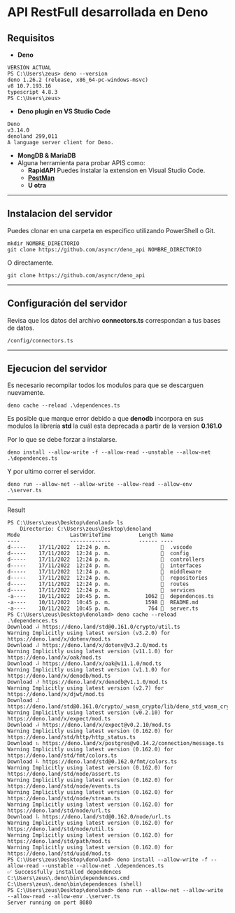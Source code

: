 # API RestFull desarrollada en Deno

## Requisitos
- __Deno__ 
``` 
VERSIÓN ACTUAL
PS C:\Users\zeus> deno --version
deno 1.26.2 (release, x86_64-pc-windows-msvc)
v8 10.7.193.16
typescript 4.8.3
PS C:\Users\zeus>
```

- __Deno plugin en VS Studio Code__
```
Deno
v3.14.0
denoland 299,011
A language server client for Deno.
```

- __MongDB & MariaDB__
- Alguna herramienta para probar APIS como:
     - __RapidAPI__ Puedes instalar la extension en Visual Studio Code.
	 - __[PostMan](https://www.postman.com/)__
	 - __U otra__

---
## Instalacion del servidor
Puedes clonar en una carpeta en especifico utilizando PowerShell o Git.
```
mkdir NOMBRE_DIRECTORIO 
git clone https://github.com/asyncr/deno_api NOMBRE_DIRECTORIO 
```
O directamente.
```
git clone https://github.com/asyncr/deno_api
```
---
## Configuración del servidor
Revisa que los datos del archivo __connectors.ts__ correspondan a tus bases de datos.
~~~
/config/connectors.ts
~~~
---
## Ejecucion del servidor
Es necesario recompilar todos los modulos para que se descarguen nuevamente.
```
deno cache --reload .\dependences.ts
```
Es posible que marque error debido a que __denodb__ incorpora en sus modulos  la librería __std__
la cuál esta deprecada a partir de la version __0.161.0__

Por lo que se debe forzar a instalarse.
```
deno install --allow-write -f --allow-read --unstable --allow-net .\dependences.ts
```
Y por ultimo correr el servidor.
```
deno run --allow-net --allow-write --allow-read --allow-env .\server.ts
```
---
Result
```
PS C:\Users\zeus\Desktop\denoland> ls
    Directorio: C:\Users\zeus\Desktop\denoland
Mode                LastWriteTime         Length Name
----                -------------         ------ ----
d-----    17/11/2022  12:24 p. m.                  .vscode
d-----    17/11/2022  12:24 p. m.                  config
d-----    17/11/2022  12:24 p. m.                  controllers
d-----    17/11/2022  12:24 p. m.                  interfaces
d-----    17/11/2022  12:24 p. m.                  middleware
d-----    17/11/2022  12:24 p. m.                  repositories
d-----    17/11/2022  12:24 p. m.                  routes
d-----    17/11/2022  12:24 p. m.                  services
-a----    10/11/2022  10:45 p. m.           1062   dependences.ts
-a----    10/11/2022  10:45 p. m.           1598   README.md
-a----    10/11/2022  10:45 p. m.            764   server.ts
PS C:\Users\zeus\Desktop\denoland> deno cache --reload .\dependences.ts
Download ⠼ https://deno.land/std@0.161.0/crypto/util.ts                                                                                             Warning Implicitly using latest version (v3.2.0) for https://deno.land/x/dotenv/mod.ts
Download ⠼ https://deno.land/x/dotenv@v3.2.0/mod.ts                                                                                                 Warning Implicitly using latest version (v11.1.0) for https://deno.land/x/oak/mod.ts
Download ⠼ https://deno.land/x/oak@v11.1.0/mod.ts                                                                                                   Warning Implicitly using latest version (v1.1.0) for https://deno.land/x/denodb/mod.ts
Download ⠼ https://deno.land/x/denodb@v1.1.0/mod.ts                                                                                                 Warning Implicitly using latest version (v2.7) for https://deno.land/x/djwt/mod.ts
Download ⠼ https://deno.land/std@0.161.0/crypto/_wasm_crypto/lib/deno_std_wasm_crypto.generated.mjs                                                 Warning Implicitly using latest version (v0.2.10) for https://deno.land/x/expect/mod.ts
Download ⠼ https://deno.land/x/expect@v0.2.10/mod.ts                                                                                                Warning Implicitly using latest version (0.162.0) for https://deno.land/std/http/http_status.ts
Download ⠦ https://deno.land/x/postgres@v0.14.2/connection/message.ts                                                                               Warning Implicitly using latest version (0.162.0) for https://deno.land/std/fmt/colors.ts
Download ⠧ https://deno.land/std@0.162.0/fmt/colors.ts                                                                                              Warning Implicitly using latest version (0.162.0) for https://deno.land/std/node/assert.ts
Warning Implicitly using latest version (0.162.0) for https://deno.land/std/node/events.ts
Warning Implicitly using latest version (0.162.0) for https://deno.land/std/node/stream.ts
Warning Implicitly using latest version (0.162.0) for https://deno.land/std/node/url.ts
Download ⠧ https://deno.land/std@0.162.0/node/url.ts                                                                                                Warning Implicitly using latest version (0.162.0) for https://deno.land/std/node/util.ts
Warning Implicitly using latest version (0.162.0) for https://deno.land/std/path/mod.ts
Warning Implicitly using latest version (0.162.0) for https://deno.land/std/uuid/mod.ts
PS C:\Users\zeus\Desktop\denoland> deno install --allow-write -f --allow-read --unstable --allow-net .\dependences.ts
✅ Successfully installed dependences
C:\Users\zeus\.deno\bin\dependences.cmd
C:\Users\zeus\.deno\bin\dependences (shell)
PS C:\Users\zeus\Desktop\denoland> deno run --allow-net --allow-write --allow-read --allow-env .\server.ts
Server running on port 8080
```